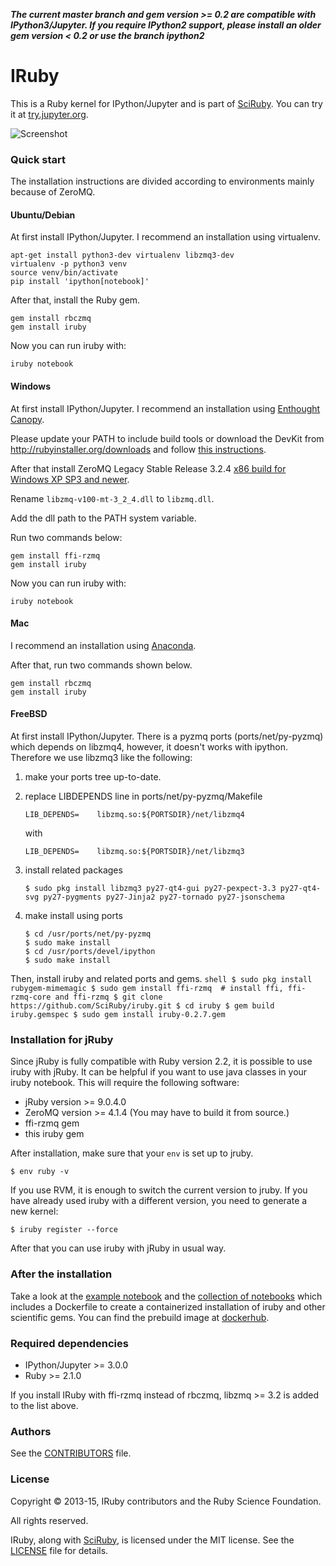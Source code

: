 ***The current master branch and gem version >= 0.2 are compatible with IPython3/Jupyter. If you require IPython2 support, please install an older gem version < 0.2 or use the branch ipython2***

# IRuby

This is a Ruby kernel for IPython/Jupyter and is part of [SciRuby](http://sciruby.com/). You can try it at [try.jupyter.org](http://try.jupyter.org/).

![Screenshot](https://cloud.githubusercontent.com/assets/50754/7956845/3fa46df8-09e3-11e5-8641-f5b8669061b5.png)

### Quick start
The installation instructions are divided according to environments mainly because of ZeroMQ.

#### Ubuntu/Debian
At first install IPython/Jupyter. I recommend an installation using virtualenv.

    apt-get install python3-dev virtualenv libzmq3-dev
    virtualenv -p python3 venv
    source venv/bin/activate
    pip install 'ipython[notebook]'

After that, install the Ruby gem.

    gem install rbczmq
    gem install iruby

Now you can run iruby with:

    iruby notebook

#### Windows
At first install IPython/Jupyter. I recommend an installation using [Enthought Canopy](https://www.enthought.com/).

Please update your PATH to include build tools or download the DevKit from http://rubyinstaller.org/downloads and follow [this instructions](http://github.com/oneclick/rubyinstaller/wiki/Development-Kit).

After that install ZeroMQ Legacy Stable Release 3.2.4 [x86 build for Windows XP SP3 and newer](http://miru.hk/archive/ZeroMQ-3.2.4~miru1.0-x86.exe).

Rename `libzmq-v100-mt-3_2_4.dll` to `libzmq.dll`.

Add the dll path to the PATH system variable.

Run two commands below:

    gem install ffi-rzmq
    gem install iruby

Now you can run iruby with:

    iruby notebook

#### Mac
I recommend an installation using [Anaconda](https://store.continuum.io/cshop/anaconda/).

After that, run two commands shown below.

    gem install rbczmq
    gem install iruby

#### FreeBSD

At first install IPython/Jupyter. 
There is a pyzmq ports (ports/net/py-pyzmq) which depends on libzmq4, however, it doesn't works with ipython.
Therefore we use libzmq3 like the following:

1. make your ports tree up-to-date.
2. replace LIBDEPENDS line in ports/net/py-pyzmq/Makefile

    ```shell
    LIB_DEPENDS=    libzmq.so:${PORTSDIR}/net/libzmq4
    ```
    with
    ```shell
    LIB_DEPENDS=    libzmq.so:${PORTSDIR}/net/libzmq3
    ```
3. install related packages

    ```shell
    $ sudo pkg install libzmq3 py27-qt4-gui py27-pexpect-3.3 py27-qt4-svg py27-pygments py27-Jinja2 py27-tornado py27-jsonschema
    ```
4. make install using ports

    ```shell
    $ cd /usr/ports/net/py-pyzmq
    $ sudo make install
    $ cd /usr/ports/devel/ipython
    $ sudo make install
    ```
Then, install iruby and related ports and gems.
    ```shell
    $ sudo pkg install rubygem-mimemagic
    $ sudo gem install ffi-rzmq  # install ffi, ffi-rzmq-core and ffi-rzmq
    $ git clone https://github.com/SciRuby/iruby.git
    $ cd iruby
    $ gem build iruby.gemspec
    $ sudo gem install iruby-0.2.7.gem
    ```
### Installation for jRuby

Since jRuby is fully compatible with Ruby version 2.2, it is possible to use iruby with jRuby. 
It can be helpful if you want to use java classes in your iruby notebook.
This will require the following software:
* jRuby version >= 9.0.4.0
* ZeroMQ version >= 4.1.4 (You may have to build it from source.)
* ffi-rzmq gem
* this iruby gem

After installation, make sure that your `env` is set up to jruby.
```shell
$ env ruby -v
```
If you use RVM, it is enough to switch the current version to jruby.
If you have already used iruby with a different version, you need to generate a new kernel:
```shell
$ iruby register --force
```
After that you can use iruby with jRuby in usual way.

### After the installation

Take a look at the [example notebook](http://nbviewer.ipython.org/urls/raw.github.com/SciRuby/sciruby-notebooks/master/getting_started.ipynb)
and the [collection of notebooks](https://github.com/SciRuby/sciruby-notebooks/) which includes a Dockerfile to create a containerized installation of iruby
and other scientific gems. You can find the prebuild image at [dockerhub](https://registry.hub.docker.com/u/minad/sciruby-notebooks/).


### Required dependencies

* IPython/Jupyter >= 3.0.0
* Ruby >= 2.1.0

If you install IRuby with ffi-rzmq instead of rbczmq, libzmq >= 3.2 is added to the list above.

### Authors

See the [CONTRIBUTORS](CONTRIBUTORS) file.

### License

Copyright © 2013-15, IRuby contributors and the Ruby Science Foundation.

All rights reserved.

IRuby, along with [SciRuby](http://sciruby.com/), is licensed under the MIT license. See the [LICENSE](LICENSE) file for details.
